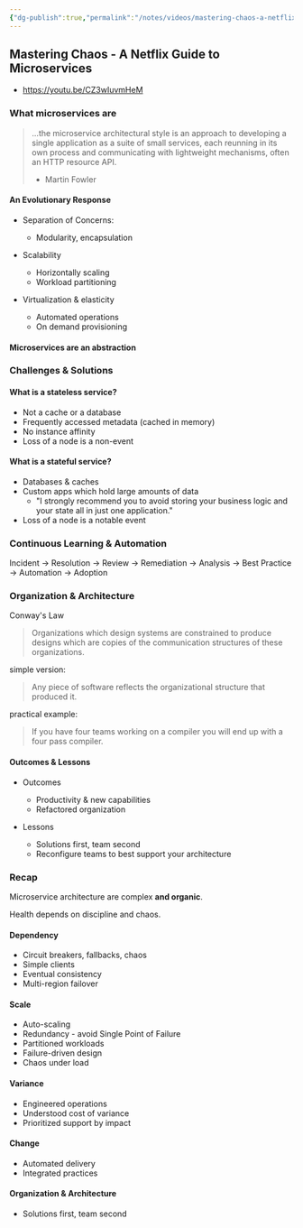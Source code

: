 ```yaml
---
{"dg-publish":true,"permalink":"/notes/videos/mastering-chaos-a-netflix-guide-to-microservices/","dgHomeLink":true,"dgPassFrontmatter":false,"dgShowBacklinks":true,"dgShowLocalGraph":false}
---
```


## Mastering Chaos - A Netflix Guide to Microservices

- <https://youtu.be/CZ3wIuvmHeM>

### What microservices are

> ...the microservice architectural style is an approach to developing a single application as a suite of small services, each reunning in its own process and communicating with lightweight mechanisms, often an HTTP resource API.
> - Martin Fowler

#### An Evolutionary Response

- Separation of Concerns:
    - Modularity, encapsulation

- Scalability
    - Horizontally scaling
    - Workload partitioning

- Virtualization & elasticity
    - Automated operations
    - On demand provisioning

#### Microservices are an abstraction

### Challenges & Solutions

#### What is a stateless service?

- Not a cache or a database
- Frequently accessed metadata (cached in memory)
- No instance affinity
- Loss of a node is a non-event

#### What is a stateful service?

- Databases & caches
- Custom apps which hold large amounts of data
    - "I strongly recommend you to avoid storing your business logic and your state all in just one application."
- Loss of a node is a notable event


### Continuous Learning & Automation

Incident -> Resolution -> Review -> Remediation -> Analysis -> Best Practice -> Automation -> Adoption


### Organization & Architecture

Conway's Law

> Organizations which design systems are constrained to produce designs which are copies of the communication structures of these organizations.

simple version:

> Any piece of software reflects the organizational structure that produced it.

practical example:

> If you have four teams working on a compiler you will end up with a four pass compiler.


#### Outcomes & Lessons

- Outcomes
    - Productivity & new capabilities
    - Refactored organization

- Lessons
    - Solutions first, team second
    - Reconfigure teams to best support your architecture


### Recap

Microservice architecture are complex **and organic**.

Health depends on discipline and chaos.

#### Dependency

- Circuit breakers, fallbacks, chaos
- Simple clients
- Eventual consistency
- Multi-region failover


#### Scale

- Auto-scaling
- Redundancy - avoid Single Point of Failure
- Partitioned workloads
- Failure-driven design
- Chaos under load


#### Variance

- Engineered operations
- Understood cost of variance
- Prioritized support by impact

#### Change

- Automated delivery
- Integrated practices

#### Organization & Architecture

- Solutions first, team second

